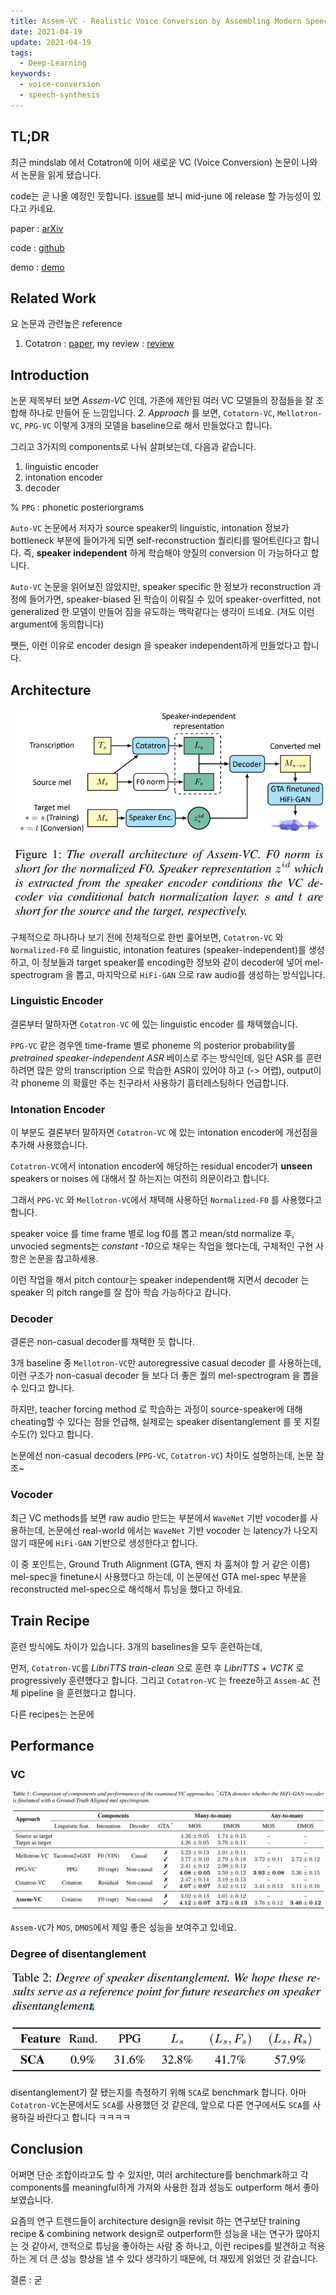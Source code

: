 ```yaml
---
title: Assem-VC - Realistic Voice Conversion by Assembling Modern Speech Synthesis Techniques
date: 2021-04-19
update: 2021-04-19
tags:
  - Deep-Learning
keywords:
  - voice-conversion
  - speech-synthesis
---
```


## TL;DR

최근 mindslab 에서 Cotatron에 이어 새로운 VC (Voice Conversion) 논문이 나와서 논문을 읽게 됐습니다.

code는 곧 나올 예정인 듯합니다. [issue](https://github.com/mindslab-ai/assem-vc/issues/1)를 보니 mid-june 에 release 할 가능성이 있다고 카네요.

paper : [arXiv](https://arxiv.org/pdf/2104.00931.pdf)

code : [github](https://github.com/mindslab-ai/assem-vc)

demo : [demo](https://mindslab-ai.github.io/assem-vc/)

## Related Work

요 논문과 관련높은 reference

1. Cotatron : [paper](https://arxiv.org/pdf/1905.11946.pdf), my review : [review](https://kozistr.tech/Cotatron/)

## Introduction

논문 제목부터 보면 *Assem-VC* 인데, 가존에 제안된 여러 VC 모델들의 장점들을 잘 조합해 하나로 만들어 둔 느낌입니다. 
*2. Approach* 를 보면, `Cotatorn-VC`, `Mellotron-VC`, `PPG-VC` 이렇게 3개의 모델을 baseline으로 해서 만들었다고 합니다.

그리고 3가지의 components로 나눠 살펴보는데, 다음과 같습니다.

1. linguistic encoder
2. intonation encoder
3. decoder

% `PPG` : phonetic posteriorgrams

`Auto-VC` 논문에서 저자가 source speaker의 linguistic, intonation 정보가 bottleneck 부분에 들어가게 되면 self-reconstruction 퀄리티를 떨어트린다고 합니다.
즉, **speaker independent** 하게 학습해야 양질의 conversion 이 가능하다고 합니다.

`Auto-VC` 논문을 읽어보진 않았지만, speaker specific 한 정보가 reconstruction 과정에 들어가면, speaker-biased 된 학습이 이뤄질 수 있어 speaker-overfitted, not generalized 한 모델이 만들어 짐을 유도하는 맥락같다는 생각이 드네요. (저도 이런 argument에 동의합니다)

쨋든, 이런 이유로 encoder design 을 speaker independent하게 만들었다고 합니다.

## Architecture

![architecture](architecture.png)

구체적으로 하나하나 보기 전에 전체적으로 한번 훑어보면, 
`Cotatron-VC` 와 `Normalized-F0` 로 linguistic, intonation features (speaker-independent)를 생성하고, 
이 정보들과 target speaker를 encoding한 정보와 같이 decoder에 넣어 mel-spectrogram 을 뽑고, 마지막으로 `HiFi-GAN` 으로 raw audio를 생성하는 방식입니다.

### Linguistic Encoder

결론부터 말하자면 `Cotatron-VC` 에 있는 linguistic encoder 를 채택했습니다. 

`PPG-VC` 같은 경우엔 time-frame 별로 phoneme 의 posterior probability를 *pretrained speaker-independent ASR* 베이스로 주는 방식인데, 
일단 ASR 를 훈련하려면 많은 양의 transcription 으로 학습한 ASR이 있어야 하고 (-> 어렵), output이 각 phoneme 의 확률만 주는 친구라서 사용하기 흠터레스팅하다 언급합니다.

### Intonation Encoder

이 부분도 결론부터 말하자면 `Cotatron-VC` 에 있는 intonation encoder에 개선점을 추가해 사용했습니다.

`Cotatron-VC`에서 intonation encoder에 해당하는 residual encoder가 **unseen** speakers or noises 에 대해서 잘 하는지는 여전히 의문이라고 합니다.

그래서 `PPG-VC` 와 `Mellotron-VC`에서 채택해 사용하던 `Normalized-F0` 를 사용했다고 합니다.

speaker voice 를 time frame 별로 log f0를 뽑고 mean/std normalize 후, unvocied segments는 *constant -10*으로 채우는 작업을 했다는데, 구체적인 구현 사항은 논문을 참고하세용.

이런 작업을 해서 pitch contour는 speaker independent해 지면서 decoder 는 speaker 의 pitch range를 잘 잡아 학습 가능하다고 캅니다.

### Decoder

결론은 non-casual decoder를 채택한 듯 합니다.

3개 baseline 중 `Mellotron-VC`만 autoregressive casual decoder 를 사용하는데, 이런 구조가 non-casual decoder 들 보다 더 좋은 퀄의 mel-spectrogram 을 뽑을 수 있다고 합니다.

하지만, teacher forcing method 로 학습하는 과정이 source-speaker에 대해 cheating할 수 있다는 점을 언급해, 실제로는 speaker disentanglement 를 못 지킬수도(?) 있다고 합니다.

논문에선 non-casual decoders (`PPG-VC`, `Cotatron-VC`) 차이도 설명하는데, 논문 참조~

### Vocoder

최근 VC methods를 보면 raw audio 만드는 부분에서 `WaveNet` 기반 vocoder를 사용하는데, 논문에선 real-world 에서는 `WaveNet` 기반 vocoder 는 latency가 나오지 않기 때문에 `HiFi-GAN` 기반으로 생성한다고 합니다.

이 중 포인트는, Ground Truth Alignment (GTA, 왠지 차 훔쳐야 할 거 같은 이름) mel-spec을 finetune시 사용했다고 하는데, 
이 논문에선 GTA mel-spec 부분을 reconstructed mel-spec으로 해석해서 튜닝을 했다고 하네요.

## Train Recipe

훈련 방식에도 차이가 있습니다. 3개의 baselines을 모두 훈련하는데,

먼저, `Cotatron-VC`를 *LibriTTS train-clean* 으로 훈련 후 *LibriTTS* + *VCTK* 로 progressively 훈련헀다고 합니다. 
그리고 `Cotatron-VC` 는 freeze하고 `Assem-AC` 전체 pipeline 을 훈련했다고 합니다.

다른 recipes는 논문에

## Performance

### VC

![benchmark](VC-benchmarks.png)


`Assem-VC`가 `MOS`, `DMOS`에서 제일 좋은 성능을 보여주고 있네요.

### Degree of disentanglement

![sca](sca.png)

disentanglement가 잘 됐는지를 측정하기 위해 `SCA`로 benchmark 합니다. 아마 `Cotatron-VC`논문에서도 `SCA`를 사용했던 것 같은데, 앞으로 다른 연구에서도 `SCA`를 사용하길 바란다고 합니다 ㅋㅋㅋㅋ

## Conclusion

어쩌면 단순 조합이라고도 할 수 있지만, 여러 architecture를 benchmark하고 각 components를 meaningful하게 가져와 사용한 점과 성능도 outperform 해서 좋아 보였습니다. 

요즘의 연구 트렌드들이 architecture design을 revisit 하는 연구보단 training recipe & combining network design로 outperform한 성능을 내는 연구가 많아지는 것 같아서, 갠적으로 튜닝을 좋아하는 사람 중 하나고, 이런 recipes를 발견하고 적용하는 게 더 큰 성능 향상을 낼 수 있다 생각하기 때문에, 더 재밌게 읽었던 것 같습니다. 

결론 : 굳
